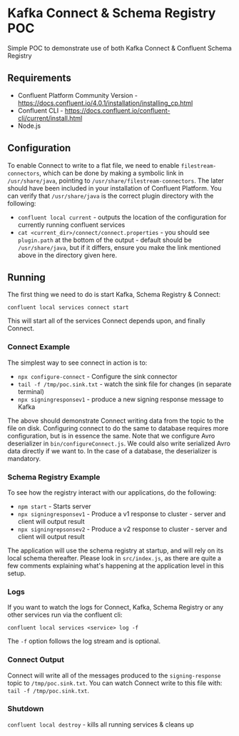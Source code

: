 # Kafka Connect & Schema Registry POC

Simple POC to demonstrate use of both Kafka Connect & Confluent Schema Registry

## Requirements

- Confluent Platform Community Version - https://docs.confluent.io/4.0.1/installation/installing_cp.html
- Confluent CLI - https://docs.confluent.io/confluent-cli/current/install.html
- Node.js

## Configuration

To enable Connect to write to a flat file, we need to enable `filestream-connectors`, which can be done by making a symbolic link in `/usr/share/java`, pointing to `/usr/share/filestream-connectors`.  The later should have been included in your installation of Confluent Platform.  You can verify that `/usr/share/java` is the correct plugin directory with the following:

- `confluent local current` - outputs the location of the configuration for currently running confluent services
- `cat <current_dir>/connect/connect.properties` - you should see `plugin.path` at the bottom of the output - default should be `/usr/share/java`, but if it differs, ensure you make the link mentioned above in the directory given here.

## Running

The first thing we need to do is start Kafka, Schema Registry & Connect:

`confluent local services connect start`

This will start all of the services Connect depends upon, and finally Connect.

### Connect Example

The simplest way to see connect in action is to:

- `npx configure-connect` - Configure the sink connector
- `tail -f /tmp/poc.sink.txt` - watch the sink file for changes (in separate terminal)
- `npx signingresponsev1` - produce a new signing response message to Kafka

The above should demonstrate Connect writing data from the topic to the file on disk.  Configuring connect to do the same to database requires more configuration, but is in essence the same.  Note that we configure Avro deserializer in `bin/configureConnect.js`.  We could also write serialized Avro data directly if we want to.  In the case of a database, the deserializer is mandatory.

### Schema Registry Example

To see how the registry interact with our applications, do the following:

- `npm start` - Starts server
- `npx signingresponsev1` - Produce a v1 response to cluster - server and client will output result
- `npx signingrepsonsev2` - Produce a v2 response to cluster - server and client will output result

The application will use the schema registry at startup, and will rely on its local schema thereafter.  Please look in `src/index.js`, as there are quite a few comments explaining what's happening at the application level in this setup.

### Logs

If you want to watch the logs for Connect, Kafka, Schema Registry or any other services run via the confluent cli:

`confluent local services <service> log -f`

The `-f` option follows the log stream and is optional.

### Connect Output

Connect will write all of the messages produced to the `signing-response` topic to `/tmp/poc.sink.txt`.  You can watch Connect write to this file with: `tail -f /tmp/poc.sink.txt`.

### Shutdown

`confluent local destroy` - kills all running services & cleans up

